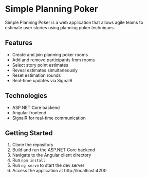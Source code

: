 # Simple Planning Poker

Simple Planning Poker is a web application that allows agile teams to estimate user stories using planning poker techniques.

## Features

- Create and join planning poker rooms
- Add and remove participants from rooms  
- Select story point estimates
- Reveal estimates simultaneously
- Reset estimation rounds
- Real-time updates via SignalR

## Technologies

- ASP.NET Core backend
- Angular frontend
- SignalR for real-time communication

## Getting Started

1. Clone the repository
2. Build and run the ASP.NET Core backend
3. Navigate to the Angular client directory
4. Run `npm install`
5. Run `ng serve` to start the dev server
6. Access the application at http://localhost:4200
